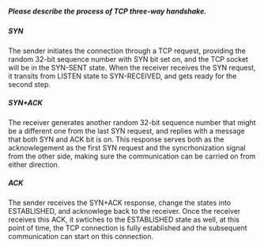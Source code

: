 ##### Please describe the process of TCP three-way handshake.

##### SYN

The sender initiates the connection through a TCP request, providing the random 32-bit sequence number with SYN bit set on, and the TCP socket will be in the SYN-SENT state. When the receiver receives the SYN request, it transits from LISTEN state to SYN-RECEIVED, and gets ready for the second step.

##### SYN+ACK

The receiver generates another random 32-bit sequence number that might be a different one from the last SYN request, and replies with a message that both SYN and ACK bit is on. This response serves both as the acknowlegement as the first SYN request and the syncrhonization signal from the other side, making sure the communication can be carried on from either direction.

##### ACK

The sender receives the SYN+ACK response, change the states into ESTABLISHED, and acknowlege back to the receiver. Once the receiver receives this ACK, it swtiches to the ESTABLISHED state as well, at this point of time, the TCP connection is fully established and the subsequent communication can start on this connection.
